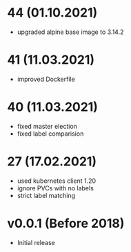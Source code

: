 # 44 (01.10.2021)
- upgraded alpine base image to 3.14.2

# 41 (11.03.2021)
- improved Dockerfile

# 40 (11.03.2021)
- fixed master election
- fixed label comparision

# 27 (17.02.2021)
- used kubernetes client 1.20
- ignore PVCs with no labels
- strict label matching

# v0.0.1 (Before 2018)
- Initial release
